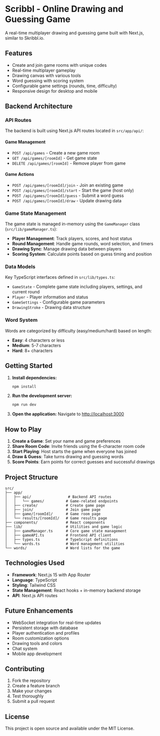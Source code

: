 # Scribbl - Online Drawing and Guessing Game

A real-time multiplayer drawing and guessing game built with Next.js, similar to Skribbl.io.

## Features

- Create and join game rooms with unique codes
- Real-time multiplayer gameplay
- Drawing canvas with various tools
- Word guessing with scoring system
- Configurable game settings (rounds, time, difficulty)
- Responsive design for desktop and mobile

## Backend Architecture

### API Routes

The backend is built using Next.js API routes located in `src/app/api/`:

#### Game Management
- `POST /api/games` - Create a new game room
- `GET /api/games/[roomId]` - Get game state
- `DELETE /api/games/[roomId]` - Remove player from game

#### Game Actions
- `POST /api/games/[roomId]/join` - Join an existing game
- `POST /api/games/[roomId]/start` - Start the game (host only)
- `POST /api/games/[roomId]/guess` - Submit a word guess
- `POST /api/games/[roomId]/draw` - Update drawing data

### Game State Management

The game state is managed in-memory using the `GameManager` class (`src/lib/gameManager.ts`):

- **Player Management**: Track players, scores, and host status
- **Round Management**: Handle game rounds, word selection, and timers
- **Drawing Sync**: Manage drawing data between players
- **Scoring System**: Calculate points based on guess timing and position

### Data Models

Key TypeScript interfaces defined in `src/lib/types.ts`:

- `GameState` - Complete game state including players, settings, and current round
- `Player` - Player information and status
- `GameSettings` - Configurable game parameters
- `DrawingStroke` - Drawing data structure

### Word System

Words are categorized by difficulty (easy/medium/hard) based on length:
- **Easy**: 4 characters or less
- **Medium**: 5-7 characters  
- **Hard**: 8+ characters

## Getting Started

1. **Install dependencies:**
   ```bash
   npm install
   ```

2. **Run the development server:**
   ```bash
   npm run dev
   ```

3. **Open the application:**
   Navigate to [http://localhost:3000](http://localhost:3000)

## How to Play

1. **Create a Game**: Set your name and game preferences
2. **Share Room Code**: Invite friends using the 6-character room code
3. **Start Playing**: Host starts the game when everyone has joined
4. **Draw & Guess**: Take turns drawing and guessing words
5. **Score Points**: Earn points for correct guesses and successful drawings

## Project Structure

```
src/
├── app/
│   ├── api/                 # Backend API routes
│   │   └── games/          # Game-related endpoints
│   ├── create/             # Create game page
│   ├── join/               # Join game page
│   ├── game/[roomId]/      # Game room page
│   └── results/[roomId]/   # Game results page
├── components/             # React components
├── lib/                    # Utilities and game logic
│   ├── gameManager.ts      # Core game state management
│   ├── gameAPI.ts          # Frontend API client
│   ├── types.ts            # TypeScript definitions
│   └── words.ts            # Word management utilities
└── words/                  # Word lists for the game
```

## Technologies Used

- **Framework**: Next.js 15 with App Router
- **Language**: TypeScript
- **Styling**: Tailwind CSS
- **State Management**: React hooks + in-memory backend storage
- **API**: Next.js API routes

## Future Enhancements

- WebSocket integration for real-time updates
- Persistent storage with database
- Player authentication and profiles
- Room customization options
- Drawing tools and colors
- Chat system
- Mobile app development

## Contributing

1. Fork the repository
2. Create a feature branch
3. Make your changes
4. Test thoroughly
5. Submit a pull request

## License

This project is open source and available under the MIT License.
